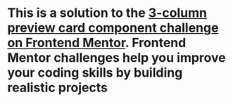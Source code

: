 # This is a solution to the [3-column preview card component challenge on Frontend Mentor](https://www.frontendmentor.io/challenges/3column-preview-card-component-pH92eAR2-). Frontend Mentor challenges help you improve your coding skills by building realistic projects

<div align='center>
    <img src="Screenshot.png">
</div>

## [Built with] 
- Semantic HTML5 markup
- CSS custom properties
- CSS Grid

### Live Site URL: [Deployment](https://azammustafa66.github.io/3-column-preview-card-component-main/)
